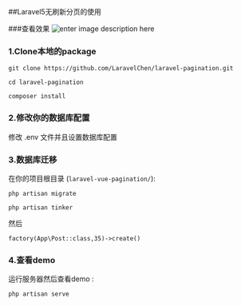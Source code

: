 ##Laravel5无刷新分页的使用

###查看效果
![enter image description here](http://picture.laravelchen.cn/my.gif)


### 1.Clone本地的package

```
git clone https://github.com/LaravelChen/laravel-pagination.git

cd laravel-pagination

composer install

```

### 2.修改你的数据库配置

修改 .env 文件并且设置数据库配置

### 3.数据库迁移

在你的项目根目录 (`laravel-vue-pagination/`):

```
php artisan migrate

php artisan tinker
```
然后
```
factory(App\Post::class,35)->create()
```

### 4.查看demo
运行服务器然后查看demo :
```
php artisan serve
```

